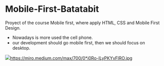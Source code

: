 # Mobile-First-Batatabit
Proyect of the course Mobile first, where apply HTML, CSS and Mobile First Design.
 * Nowadays is more used the cell phone.
 * our development should go mobile first, then we should focus on desktop.
 
[![](https://miro.medium.com/max/700/0*i0Ro-lLyPKYvFlRO.jpg)](http://https://miro.medium.com/max/700/0*i0Ro-lLyPKYvFlRO.jpg)https://miro.medium.com/max/700/0*i0Ro-lLyPKYvFlRO.jpg
